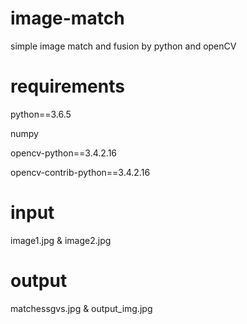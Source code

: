 # image-match
simple image match and fusion by python and openCV

# requirements
python==3.6.5

numpy

opencv-python==3.4.2.16

opencv-contrib-python==3.4.2.16

# input
image1.jpg & image2.jpg

# output
matchessgvs.jpg & output_img.jpg
